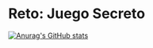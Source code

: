 # Reto: Juego Secreto
[![Anurag's GitHub stats](https://github-readme-stats.vercel.app/api?username=anuraghazra)](https://github.com/Kevin-Cuevas/github-readme-stats)
